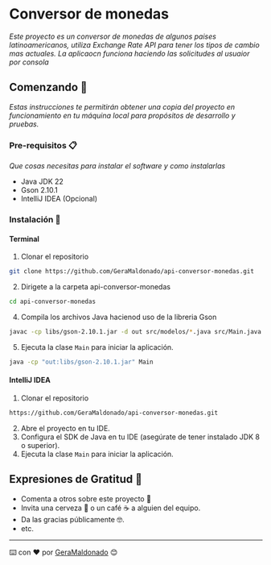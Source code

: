 # Conversor de monedas 

_Este proyecto es un conversor de monedas de algunos paises latinoamericanos, utiliza Exchange Rate API para tener los tipos de cambio mas actuales.
La aplicaocn funciona haciendo las solicitudes al usuaior por consola_

## Comenzando 🚀

_Estas instrucciones te permitirán obtener una copia del proyecto en funcionamiento en tu máquina local para propósitos de desarrollo y pruebas._

### Pre-requisitos 📋

_Que cosas necesitas para instalar el software y como instalarlas_

- Java JDK 22
- Gson 2.10.1
- IntelliJ IDEA (Opcional)

### Instalación 🔧

#### Terminal
1. Clonar el repositorio
  ```sh
  git clone https://github.com/GeraMaldonado/api-conversor-monedas.git
  ```
2. Dirigete a la carpeta api-conversor-monedas
  ```sh
  cd api-conversor-monedas
  ```
  
4. Compila los archivos Java hacienod uso de la libreria Gson
  ```sh
  javac -cp libs/gson-2.10.1.jar -d out src/modelos/*.java src/Main.java
  ```

5. Ejecuta la clase `Main` para iniciar la aplicación.
  ```sh
  java -cp "out:libs/gson-2.10.1.jar" Main
  ```
  

#### IntelliJ IDEA
1. Clonar el repositorio
  ```sh
  https://github.com/GeraMaldonado/api-conversor-monedas.git
  ```
2. Abre el proyecto en tu IDE.
3. Configura el SDK de Java en tu IDE (asegúrate de tener instalado JDK 8 o superior).
4. Ejecuta la clase `Main` para iniciar la aplicación.


## Expresiones de Gratitud 🎁

* Comenta a otros sobre este proyecto 📢
* Invita una cerveza 🍺 o un café ☕ a alguien del equipo. 
* Da las gracias públicamente 🤓.
* etc.



---
⌨️ con ❤️ por [GeraMaldonado](https://github.com/GeraMaldonado) 😊
